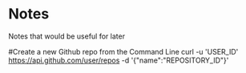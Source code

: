 # Notes
Notes that would be useful for later 


#Create a new Github repo from the Command Line
curl -u 'USER_ID' https://api.github.com/user/repos -d '{"name":"REPOSITORY_ID"}'

